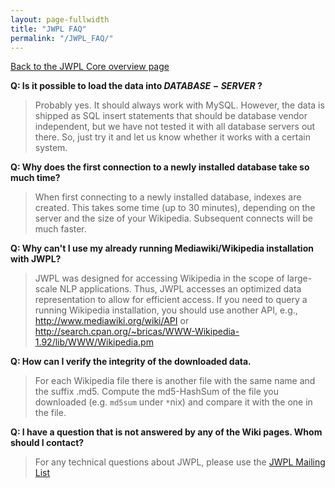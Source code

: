 ```yaml
---
layout: page-fullwidth
title: "JWPL FAQ"
permalink: "/JWPL_FAQ/"
---
```


[Back to the JWPL Core overview page](/dkpro-jwpl/JWPL_Core)

<b>Q: Is it possible to load the data into $DATABASE-SERVER$ ?</b>
> Probably yes. It should always work with MySQL. However, the data is shipped as SQL insert statements that should be database vendor independent, but we have not tested it with all database servers out there. So, just try it and let us know whether it works with a certain system.

<b>Q: Why does the first connection to a newly installed database take so much time?</b>
> When first connecting to a newly installed database, indexes are created. This takes some time (up to 30 minutes), depending on the server and the size of your Wikipedia. Subsequent connects will be much faster.

<b>Q: Why can't I use my already running Mediawiki/Wikipedia installation with JWPL?</b>
> JWPL was designed for accessing Wikipedia in the scope of large-scale NLP applications. Thus, JWPL accesses an optimized data representation to allow for efficient access.
> If you need to query a running Wikipedia installation, you should use another API, e.g., <a href='http://www.mediawiki.org/wiki/API'><a href='http://www.mediawiki.org/wiki/API'>http://www.mediawiki.org/wiki/API</a></a> or <a href='http://search.cpan.org/~bricas/WWW-Wikipedia-1.92/lib/WWW/Wikipedia.pm'><a href='http://search.cpan.org/~bricas/WWW-Wikipedia-1.92/lib/WWW/Wikipedia.pm'>http://search.cpan.org/~bricas/WWW-Wikipedia-1.92/lib/WWW/Wikipedia.pm</a></a>

<b>Q: How can I verify the integrity of the downloaded data.</b>
> For each Wikipedia file there is another file with the same name and the suffix .md5. Compute the md5-HashSum of the file you downloaded (e.g. `md5sum` under `*`nix) and compare it with the one in the file.

<b>Q: I have a question that is not answered by any of the Wiki pages. Whom should I contact?</b>
> For any technical questions about JWPL, please use the [JWPL Mailing List](http://groups.google.com/group/jwpl)